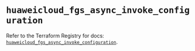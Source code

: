 # `huaweicloud_fgs_async_invoke_configuration`

Refer to the Terraform Registry for docs: [`huaweicloud_fgs_async_invoke_configuration`](https://registry.terraform.io/providers/huaweicloud/huaweicloud/1.71.1/docs/resources/fgs_async_invoke_configuration).
